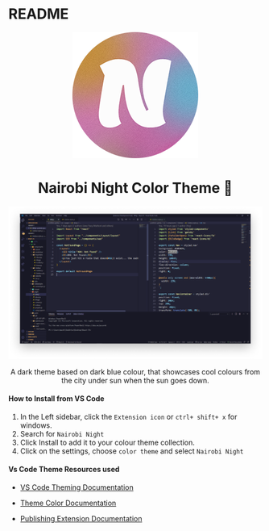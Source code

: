 # README

<p align="center">
<img alt='Nairobi Night Logo' src="/images/logo.png">
</p>

<h1 align="center">
Nairobi Night Color Theme 🤩
</h1>

<p align="center">
<img alt='Nairobi Night preview' src="/images/preview-theme.png">
</p>

<p align="center">
A dark theme based on dark blue colour, that showcases cool colours from the city under sun when the sun goes down.
</p>

#### How to Install from VS Code

1. In the Left sidebar, click the `Extension icon` or `ctrl+ shift+ x` for windows.
2. Search for `Nairobi Night`
3. Click Install to add it to your colour theme collection.
4. Click on the settings, choose `color theme` and select `Nairobi Night`

#### Vs Code Theme Resources used

- [VS Code Theming Documentation](https://code.visualstudio.com/api/extension-capabilities/theming)

- [Theme Color Documentation](https://code.visualstudio.com/api/references/theme-color)

- [Publishing Extension Documentation](https://code.visualstudio.com/api/working-with-extensions/publishing-extension)

